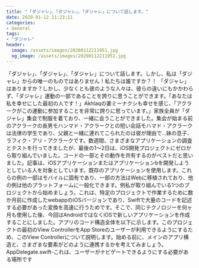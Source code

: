 ```yaml
---
title: "「ダジャレ」、「ダジャレ」、「ダジャレ」について話します。"
date: 2020-01-12 21:23:11
categories:
- General
tags:
- "ダジャレ"
header:
  image: /assets/images/20200112211951.jpg
  og_image: /assets/images/20200112211951.jpg
---
```


「ダジャレ」、「ダジャレ」、「ダジャレ」について話します。しかし、私は「ダジャレ」からの唯一のものではありません！私たちは誰ですか？！ 「ダジャレ」はありますか？しかし、少なくとも彼のような人々は、彼らの違いにもかかわらず、「ダジャレ」運動の一部であることを誇りに思うことができます。「あなたは私を幸せにした最初の人です！」Akhlaqの妻ミーナクシも幸せを感じ、「アクラークがこの運動に参加することを非常に誇りに思っています。」家族全員が「ダジャレ」集会で制服を着ており、一緒に会うことができました。集会が始まる前のアクラークの長男モハンマド・アクラークとの短い会話モハマド・アクラークは法律の学生であり、父親と一緒に連れてこられたのは彼が理由で...妹の息子、ラフィク・アリ・アクラークです。数週間、さまざまなアプリケーションの調査とテストを行ってきましたが、最後の1〜2日は、iOS開発プロジェクトにゼロから取り組んでいました。コードの一部とその動作を共有するのがベストだと思いました。記事は、iOSアプリケーションまたはアプリケーションbを開発しようとしている人を対象としています。既存のアプリケーションを使用します。これらの例の一部はモバイルに固有であり、一部の方法はWebに移植されており、他の例は他のプラットフォームに一般化できます。例私が取り組んでいる1つのプロジェクトから始めましょう。これは、特定のプロジェクトで作業するために数か月前に作成したwebappのiOSバージョンであり、Swiftで大量のコードを記述する必要があった変換を高速に行うためです。そこで、同じテクノロジーを何ヶ月も使用した後、今回はAndroidではなくiOSで新しいアプリケーションを作成することにしました。アプリのコード構造全体を以下に示します。このプロジェクトの最初のView ControllerをApp Storeのユーザーが利用できるようにするため、このView Controllerについて説明します。始める前に、メインのアプリ構造と、さまざまな要素がどのように連携するかを考えてみましょう。 AppDelegate.swift-これは、ユーザーがナビゲートできるようにする必要がある場所です
